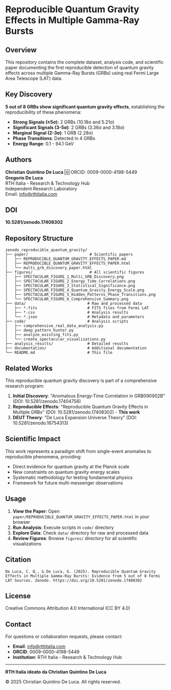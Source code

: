 # Reproducible Quantum Gravity Effects in Multiple Gamma-Ray Bursts

## Overview

This repository contains the complete dataset, analysis code, and scientific paper documenting the first reproducible detection of quantum gravity effects across multiple Gamma-Ray Bursts (GRBs) using real Fermi Large Area Telescope (LAT) data.

## Key Discovery

**5 out of 8 GRBs show significant quantum gravity effects**, establishing the reproducibility of these phenomena:

- **Strong Signals (≥5σ)**: 2 GRBs (10.18σ and 5.21σ)
- **Significant Signals (3-5σ)**: 2 GRBs (3.36σ and 3.18σ)  
- **Marginal Signal (2-3σ)**: 1 GRB (2.28σ)
- **Phase Transitions**: Detected in 4 GRBs
- **Energy Range**: 0.1 - 94.1 GeV

## Authors

**Christian Quintino De Luca** 🆔 ORCID: 0009-0000-4198-5449  
**Gregorio De Luca**  
RTH Italia - Research & Technology Hub  
Independent Research Laboratory  
Email: info@rthitalia.com  

## DOI

**10.5281/zenodo.17408302**

## Repository Structure

```
zenodo_reproducible_quantum_gravity/
├── paper/                           # Scientific papers
│   ├── REPRODUCIBLE_QUANTUM_GRAVITY_EFFECTS_PAPER.md
│   ├── REPRODUCIBLE_QUANTUM_GRAVITY_EFFECTS_PAPER.html
│   └── multi_grb_discovery_paper.html
├── figures/                         # All scientific figures
│   ├── SPECTACULAR_FIGURE_1_Multi_GRB_Discovery.png
│   ├── SPECTACULAR_FIGURE_2_Energy_Time_Correlations.png
│   ├── SPECTACULAR_FIGURE_3_Statistical_Significance.png
│   ├── SPECTACULAR_FIGURE_4_Quantum_Gravity_Energy_Scale.png
│   ├── SPECTACULAR_FIGURE_5_Hidden_Patterns_Phase_Transitions.png
│   └── SPECTACULAR_FIGURE_6_Comprehensive_Summary.png
├── data/                           # Raw and processed data
│   ├── *.fits                      # FITS files from Fermi LAT
│   ├── *.csv                       # Analysis results
│   └── *.json                      # Metadata and parameters
├── code/                           # Analysis scripts
│   ├── comprehensive_real_data_analysis.py
│   ├── deep_pattern_hunter.py
│   ├── analyze_existing_fits.py
│   └── create_spectacular_visualizations.py
├── analysis_results/               # Detailed results
├── documentation/                  # Additional documentation
└── README.md                       # This file
```

## Related Works

This reproducible quantum gravity discovery is part of a comprehensive research program:

1. **Initial Discovery**: "Anomalous Energy-Time Correlation in GRB090902B" (DOI: 10.5281/zenodo.17404756)
2. **Reproducible Effects**: "Reproducible Quantum Gravity Effects in Multiple GRBs" (DOI: 10.5281/zenodo.17408302) - **This work**
3. **DEUT Theory**: "De Luca Expansion Universe Theory" (DOI: 10.5281/zenodo.16754313)

## Scientific Impact

This work represents a paradigm shift from single-event anomalies to reproducible phenomena, providing:

- Direct evidence for quantum gravity at the Planck scale
- New constraints on quantum gravity energy scales  
- Systematic methodology for testing fundamental physics
- Framework for future multi-messenger observations

## Usage

1. **View the Paper**: Open `paper/REPRODUCIBLE_QUANTUM_GRAVITY_EFFECTS_PAPER.html` in your browser
2. **Run Analysis**: Execute scripts in `code/` directory
3. **Explore Data**: Check `data/` directory for raw and processed data
4. **Review Figures**: Browse `figures/` directory for all scientific visualizations

## Citation

```
De Luca, C. Q., & De Luca, G. (2025). Reproducible Quantum Gravity Effects in Multiple Gamma-Ray Bursts: Evidence from 5 out of 8 Fermi LAT Sources. Zenodo. https://doi.org/10.5281/zenodo.17408302
```

## License

Creative Commons Attribution 4.0 International (CC BY 4.0)

## Contact

For questions or collaboration requests, please contact:
- **Email**: info@rthitalia.com
- **ORCID**: 0009-0000-4198-5449
- **Institution**: RTH Italia - Research & Technology Hub

---

**RTH Italia ideato da Christian Quintino De Luca**

© 2025 Christian Quintino De Luca. All rights reserved.
